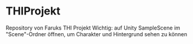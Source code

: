 # THIProjekt
 Repository von Faruks THI Projekt
Wichtig: auf Unity SampleScene im "Scene"-Ordner öffnen, um Charakter und Hintergrund sehen zu können
